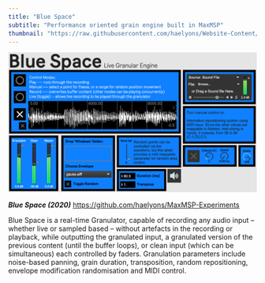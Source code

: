 ```yaml
---
title: "Blue Space"
subtitle: "Performance oriented grain engine built in MaxMSP"
thumbnail: "https://raw.githubusercontent.com/haelyons/Website-Content/master/BLUE%20SPACE.png"
---
```


![](https://raw.githubusercontent.com/haelyons/Website-Content/master/BLUE%20SPACE.png)

_**Blue Space (2020)**_ https://github.com/haelyons/MaxMSP-Experiments

Blue Space is a real-time Granulator, capable of recording any
audio input – whether live or sampled based – without artefacts
in the recording or playback, while outputting the granulated input,
a granulated version of the previous content (until the buffer
loops), or clean input (which can be simultaneous) each controlled
by faders. Granulation parameters include noise-based panning, grain duration,
transposition, random repositioning, envelope modification
randomisation and MIDI control.
